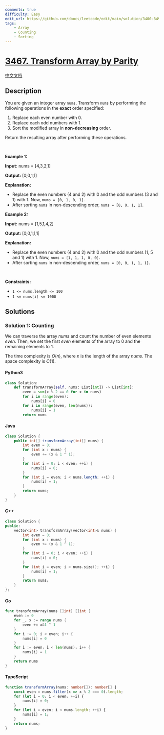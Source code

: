 ```yaml
---
comments: true
difficulty: Easy
edit_url: https://github.com/doocs/leetcode/edit/main/solution/3400-3499/3467.Transform%20Array%20by%20Parity/README_EN.md
tags:
    - Array
    - Counting
    - Sorting
---
```


<!-- problem:start -->

# [3467. Transform Array by Parity](https://leetcode.com/problems/transform-array-by-parity)

[中文文档](/solution/3400-3499/3467.Transform%20Array%20by%20Parity/README.md)

## Description

<!-- description:start -->

<p>You are given an integer array <code>nums</code>. Transform <code>nums</code> by performing the following operations in the <strong>exact</strong> order specified:</p>

<ol>
	<li>Replace each even number with 0.</li>
	<li>Replace each odd numbers with 1.</li>
	<li>Sort the modified array in <strong>non-decreasing</strong> order.</li>
</ol>

<p>Return the resulting array after performing these operations.</p>

<p>&nbsp;</p>
<p><strong class="example">Example 1:</strong></p>

<div class="example-block">
<p><strong>Input:</strong> <span class="example-io">nums = [4,3,2,1]</span></p>

<p><strong>Output:</strong> <span class="example-io">[0,0,1,1]</span></p>

<p><strong>Explanation:</strong></p>

<ul>
	<li>Replace the even numbers (4 and 2) with 0 and the odd numbers (3 and 1) with 1. Now, <code>nums = [0, 1, 0, 1]</code>.</li>
	<li>After sorting <code>nums</code> in non-descending order, <code>nums = [0, 0, 1, 1]</code>.</li>
</ul>
</div>

<p><strong class="example">Example 2:</strong></p>

<div class="example-block">
<p><strong>Input:</strong> <span class="example-io">nums = [1,5,1,4,2]</span></p>

<p><strong>Output:</strong> <span class="example-io">[0,0,1,1,1]</span></p>

<p><strong>Explanation:</strong></p>

<ul>
	<li>Replace the even numbers (4 and 2) with 0 and the odd numbers (1, 5 and 1) with 1. Now, <code>nums = [1, 1, 1, 0, 0]</code>.</li>
	<li>After sorting <code>nums</code> in non-descending order, <code>nums = [0, 0, 1, 1, 1]</code>.</li>
</ul>
</div>

<p>&nbsp;</p>
<p><strong>Constraints:</strong></p>

<ul>
	<li><code>1 &lt;= nums.length &lt;= 100</code></li>
	<li><code>1 &lt;= nums[i] &lt;= 1000</code></li>
</ul>

<!-- description:end -->

## Solutions

<!-- solution:start -->

### Solution 1: Counting

We can traverse the array $\textit{nums}$ and count the number of even elements $\textit{even}$. Then, we set the first $\textit{even}$ elements of the array to $0$ and the remaining elements to $1$.

The time complexity is $O(n)$, where $n$ is the length of the array $\textit{nums}$. The space complexity is $O(1)$.

<!-- tabs:start -->

#### Python3

```python
class Solution:
    def transformArray(self, nums: List[int]) -> List[int]:
        even = sum(x % 2 == 0 for x in nums)
        for i in range(even):
            nums[i] = 0
        for i in range(even, len(nums)):
            nums[i] = 1
        return nums
```

#### Java

```java
class Solution {
    public int[] transformArray(int[] nums) {
        int even = 0;
        for (int x : nums) {
            even += (x & 1 ^ 1);
        }
        for (int i = 0; i < even; ++i) {
            nums[i] = 0;
        }
        for (int i = even; i < nums.length; ++i) {
            nums[i] = 1;
        }
        return nums;
    }
}
```

#### C++

```cpp
class Solution {
public:
    vector<int> transformArray(vector<int>& nums) {
        int even = 0;
        for (int x : nums) {
            even += (x & 1 ^ 1);
        }
        for (int i = 0; i < even; ++i) {
            nums[i] = 0;
        }
        for (int i = even; i < nums.size(); ++i) {
            nums[i] = 1;
        }
        return nums;
    }
};
```

#### Go

```go
func transformArray(nums []int) []int {
	even := 0
	for _, x := range nums {
		even += x&1 ^ 1
	}
	for i := 0; i < even; i++ {
		nums[i] = 0
	}
	for i := even; i < len(nums); i++ {
		nums[i] = 1
	}
	return nums
}
```

#### TypeScript

```ts
function transformArray(nums: number[]): number[] {
    const even = nums.filter(x => x % 2 === 0).length;
    for (let i = 0; i < even; ++i) {
        nums[i] = 0;
    }
    for (let i = even; i < nums.length; ++i) {
        nums[i] = 1;
    }
    return nums;
}
```

<!-- tabs:end -->

<!-- solution:end -->

<!-- problem:end -->
